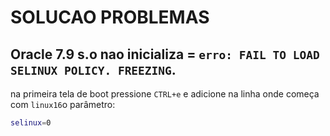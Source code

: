 # SOLUCAO PROBLEMAS



## Oracle 7.9 s.o nao inicializa = `erro: FAIL TO LOAD SELINUX POLICY. FREEZING`.

na primeira tela de boot pressione `CTRL+e` e adicione na linha onde começa com `linux16`o parâmetro: 
```bash
selinux=0
```

